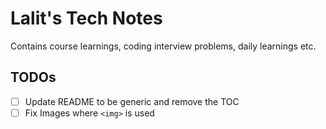 # Lalit's Tech Notes

Contains course learnings, coding interview problems, daily learnings etc.

## TODOs

- [ ] Update README to be generic and remove the TOC
- [ ] Fix Images where `<img>` is used
